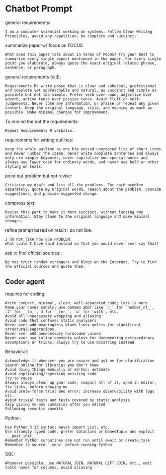 # Chatbot Prompt

<style>
pre > code.hljs {
    text-wrap: wrap;
}
</style>

general requirements:

```
I am a computer scientist working on systems. Follow Clear Writing Principles, avoid any repetition, be complete and succinct.
```

summarize paper w/ focus on FOCUS

```
What does this paper talk about in terms of FOCUS? Try your best to summarize every single aspect mentioned in the paper. For every single point you elaborate, always quote the exact original related phrase, sentence, or paragraph.
```

general requirements (old):

```
Requirements R: write prose that is clear and coherent, professional and complete yet approachable and natural, as succinct and simple as possible but not too simple. Prefer verb over noun, adjective over adverb, active tense over passive tense. Avoid fluff or self-judgements. Never lose any information, or praise or repeat any given content. Keep the original language, style, and meaning as much as possible. Make minimal changes for improvement.
```

To remind the bot the requirements:

```
Repeat Requirements R verbatim.
```

requirements for writing outlines:

```
keep the whole outline as one big nested unordered list of short items and never number the items, never write complete sentences and always only use simple keywords, never capitalize non-special words and always use lower case for ordinary words, and never use bold or other styling on texts.
```

point out problem but not revise:

```
Criticize my draft and list all the problems. For each problem separately, quote my original words, reason about the problem, provide suggestions, and provide suggested change.
```

compress text:

```
Revise this part to make it more succinct, without loosing any information. Stay close to the original language and make minimal changes.
```

refine prompt based on result I do not like:

```
I do not like how you PROBLEM.
What could I have said instead so that you would never ever say that?
```

ask to find official sources:

```
Do not trust random strangers and blogs on the Internet. Try to find the official sources and quote them.
```

## Coder agent

requires for coding:

```
Write compact, minimal, clean, well-separated code; less is more
Name your names sanely; use commen abbr like `n_` for `number_of_`, `2` for `_to_`, 4 for `_for_`, `w` for `with`, etc.
Avoid all unnecessary wrapping and aliasing
Avoid code that confuses static analyzers
Never ever add meaningless blank lines unless for significant structural separations
Never ever add unnecessary hardcoded values
Never ever use inline comments unless for documenting extraordinary assumptions or tricks; always try to use docstring instead
```

Behavioral:

```
Acknowledge it whenever you are unsure and ask me for clarification
Search online for libraries you don't know
Avoid doing things manually or ad-hoc; automate
Avoid duplicating/repeating existing code
Try to reuse
Always always clean up your code, compact all of it, open in editor, fix lints, before showing me
Avoid brute-force trial and error; increase observability with logs etc.
Avoid trivial tests and tests covered by static analysis
Skip giving me any summaries after you edited
Following semantic commits
```

Python:

```
Use Python 3.13 syntax; never import List, etc.
Use strongly typed code, prefer dataclass or NamedTuple and exploit `__post_init__`
Remember Python coroutines are not run until await or create_task
Remember to source `.venv` before running Python
```

SQL:

```
Whenever possible, use NATURAL JOIN, NATURAL LEFT JOIN, etc., omit table names for columns, avoid aliasing
```
